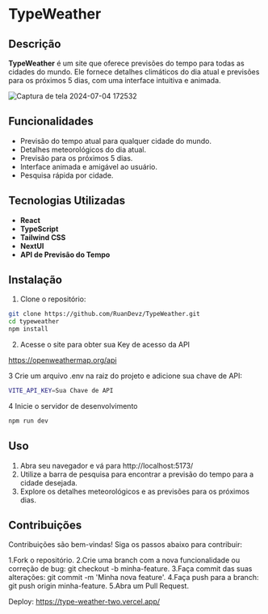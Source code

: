 # TypeWeather

## Descrição

**TypeWeather** é um site que oferece previsões do tempo para todas as cidades do mundo. Ele fornece detalhes climáticos do dia atual e previsões para os próximos 5 dias, com uma interface intuitiva e animada.

![Captura de tela 2024-07-04 172532](https://github.com/RuanDevz/TypeWeather/assets/121466178/78b0abe3-2a14-4ad8-bfe1-75b435c0fcbb)

## Funcionalidades

- Previsão do tempo atual para qualquer cidade do mundo.
- Detalhes meteorológicos do dia atual.
- Previsão para os próximos 5 dias.
- Interface animada e amigável ao usuário.
- Pesquisa rápida por cidade.

## Tecnologias Utilizadas

- **React**
- **TypeScript**
- **Tailwind CSS**
- **NextUI**
- **API de Previsão do Tempo**

## Instalação

1. Clone o repositório:

```bash
git clone https://github.com/RuanDevz/TypeWeather.git
cd typeweather
npm install
````

2. Acesse o site para obter sua Key de acesso da API
   
https://openweathermap.org/api

3 Crie um arquivo .env na raiz do projeto e adicione sua chave de API:

```bash
VITE_API_KEY=Sua Chave de API
````

4 Inicie o servidor de desenvolvimento

````bash
npm run dev
````

## Uso

1. Abra seu navegador e vá para http://localhost:5173/
2. Utilize a barra de pesquisa para encontrar a previsão do tempo para a cidade desejada.
3. Explore os detalhes meteorológicos e as previsões para os próximos dias.

## Contribuições

Contribuições são bem-vindas! Siga os passos abaixo para contribuir:

1.Fork o repositório.
2.Crie uma branch com a nova funcionalidade ou correção de bug: git checkout -b minha-feature.
3.Faça commit das suas alterações: git commit -m 'Minha nova feature'.
4.Faça push para a branch: git push origin minha-feature.
5.Abra um Pull Request.

Deploy: https://type-weather-two.vercel.app/


